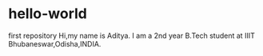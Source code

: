 # hello-world
first repository
Hi,my name is Aditya.
I am a 2nd year B.Tech student at IIIT Bhubaneswar,Odisha,INDIA.
